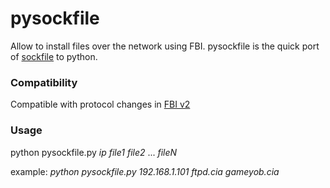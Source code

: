 # pysockfile

Allow to install files over the network using FBI.
pysockfile is the quick port of [sockfile](https://github.com/Steveice10/sockfile) to python. 

### Compatibility
Compatible with protocol changes in [FBI v2](https://github.com/Steveice10/FBI/releases)

### Usage
python pysockfile.py _ip_ _file1_ _file2_ ... _fileN_

example:
_python pysockfile.py 192.168.1.101 ftpd.cia gameyob.cia_

